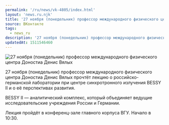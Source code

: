 ```yaml
---
permalink: '/ru/news/vk-4805/index.html'
layout: 'news.ru.njk'
title: '27 ноября (понедельник) профессор международного физического центра Доностиа Денис Вялых прочтёт лекцию'
source: ВКонтакте
tags:
  - news_ru
description: '27 ноября (понедельник) профессор международного физического центра Доностиа Денис Вялых прочтёт лекцию'
updatedAt: 1511546460
---
```

![27 ноября (понедельник) профессор международного физического центра Доностиа Денис Вялых](https://sun9-57.userapi.com/impf/c840133/v840133142/4bd98/I-SHtqxtcg4.jpg?size=1280x689&quality=96&sign=a8bb8268e9dfb04536ffa38f3b194de5&c_uniq_tag=7IJcFhPFRNI2GjdrM2Tm3TLBzPGmdvtod1FMg1XKChE&type=album)

27 ноября (понедельник) профессор международного физического центра Доностиа Денис Вялых прочтёт лекцию о российско-германской лаборатории при центре синхротронного излучения BESSY II и о её перспективах развития.

BESSY II — аналитический комплекс, который объединяет ведущие исследовательские учреждения России и Германии.

Лекция пройдёт в конференц-зале главного корпуса ВГУ. Начало в 10:30.

